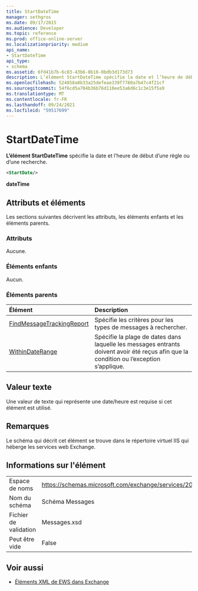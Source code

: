 ```yaml
---
title: StartDateTime
manager: sethgros
ms.date: 09/17/2015
ms.audience: Developer
ms.topic: reference
ms.prod: office-online-server
ms.localizationpriority: medium
api_name:
- StartDateTime
api_type:
- schema
ms.assetid: 6fd41b7b-6c83-43b6-8b16-0bdb3d173d73
description: L’élément StartDateTime spécifie la date et l’heure de début d’une règle ou d’une recherche.
ms.openlocfilehash: 524858a0b33a25defeae339f7780a7b47c4f21cf
ms.sourcegitcommit: 54f6cd5a704b36b76d110ee53a6d6c1c3e15f5a9
ms.translationtype: MT
ms.contentlocale: fr-FR
ms.lasthandoff: 09/24/2021
ms.locfileid: "59517699"
---
```

# <a name="startdatetime"></a>StartDateTime

**L’élément StartDateTime** spécifie la date et l’heure de début d’une règle ou d’une recherche. 
  
```XML
<StartDate/>
```

**dateTime**

## <a name="attributes-and-elements"></a>Attributs et éléments

Les sections suivantes décrivent les attributs, les éléments enfants et les éléments parents.
  
### <a name="attributes"></a>Attributs

Aucune.
  
### <a name="child-elements"></a>Éléments enfants

Aucun.
  
### <a name="parent-elements"></a>Éléments parents

|**Élément**|**Description**|
|:-----|:-----|
|[FindMessageTrackingReport](findmessagetrackingreport.md) <br/> |Spécifie les critères pour les types de messages à rechercher.  <br/> |
|[WithinDateRange](withindaterange.md) <br/> |Spécifie la plage de dates dans laquelle les messages entrants doivent avoir été reçus afin que la condition ou l’exception s’applique.  <br/> |
   
## <a name="text-value"></a>Valeur texte

 Une valeur de texte qui représente une date/heure est requise si cet élément est utilisé. 
  
## <a name="remarks"></a>Remarques

Le schéma qui décrit cet élément se trouve dans le répertoire virtuel IIS qui héberge les services web Exchange.
  
## <a name="element-information"></a>Informations sur l'élément

|||
|:-----|:-----|
|Espace de noms  <br/> |https://schemas.microsoft.com/exchange/services/2006/messages  <br/> |
|Nom du schéma  <br/> |Schéma Messages  <br/> |
|Fichier de validation  <br/> |Messages.xsd  <br/> |
|Peut être vide  <br/> |False  <br/> |
   
## <a name="see-also"></a>Voir aussi

- [Éléments XML de EWS dans Exchange](ews-xml-elements-in-exchange.md)

